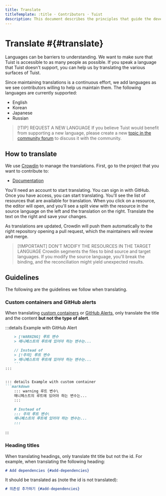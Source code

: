 ```yaml
---
title: Translate
titleTemplate: :title · Contributors · Tuist
description: This document describes the principles that guide the development of Tuist.
---
```


# Translate #{#translate}

Languages can be barriers to understanding. We want to make sure that Tuist is accessible to as many people as possible. If you speak a language that Tuist doesn't support, you can help us by translating the various surfaces of Tuist.

Since maintaining translations is a continuous effort, we add languages as we see contributors willing to help us maintain them. The following languages are currently supported:

- English
- Korean
- Japanese
- Russian

> [!TIP] REQUEST A NEW LANGUAGE
> If you believe Tuist would benefit from supporting a new language, please create a new [topic in the community forum](https://community.tuist.io/c/general/4) to discuss it with the community.

## How to translate

We use [Crowdin](https://crowdin.com/) to manage the translations. First, go to the project that you want to contribute to:

- [Documentation](https://crowdin.com/project/tuist-documentation)

You'll need an account to start translating. You can sign in with GitHub. Once you have access, you can start translating. You'll see the list of resources that are available for translation. When you click on a resource, the editor will open, and you'll see a split view with the resource in the source language on the left and the translation on the right. Translate the text on the right and save your changes.

As translations are updated, Crowdin will push them automatically to the right repository opening a pull request, which the maintainers will review and merge.

> [!IMPORTANT] DON'T MODIFY THE RESOURCES IN THE TARGET LANGUAGE
> Crowdin segments the files to bind source and target languages. If you modify the source language, you'll break the binding, and the reconciliation might yield unexpected results.

## Guidelines

The following are the guidelines we follow when translating.

### Custom containers and GitHub alerts

When translating [custom containers](https://vitepress.dev/guide/markdown#custom-containers) or [GitHub Alerts](https://docs.github.com/pt/get-started/writing-on-github/getting-started-with-writing-and-formatting-on-github/basic-writing-and-formatting-syntax#alerts), only translate the title and the content **but not the type of alert**.

:::details Example with GitHub Alert

````markdown
    > [!WARNING] 루트 변수
    > 매니페스트의 루트에 있어야 하는 변수는...

    // Instead of
    > [!주의] 루트 변수
    > 매니페스트의 루트에 있어야 하는 변수는...
    ```
:::


::: details Example with custom container
```markdown
    ::: warning 루트 변수\
    매니페스트의 루트에 있어야 하는 변수는...
    :::

    # Instead of
    ::: 주의 루트 변수\
    매니페스트의 루트에 있어야 하는 변수는...
    :::
````

:::

### Heading titles

When translating headings, only translate tht title but not the id. For example, when translating the following heading:

```markdown
# Add dependencies {#add-dependencies}
```

It should be translated as (note the id is not translated):

```markdown
# 의존성 추가하기 {#add-dependencies}
```
